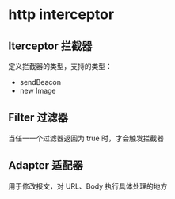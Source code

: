 # http interceptor

## Iterceptor 拦截器

定义拦截器的类型，支持的类型：

- sendBeacon
- new Image

## Filter 过滤器

当任一一个过滤器返回为 true 时，才会触发拦截器

## Adapter 适配器

用于修改报文，对 URL、Body 执行具体处理的地方
